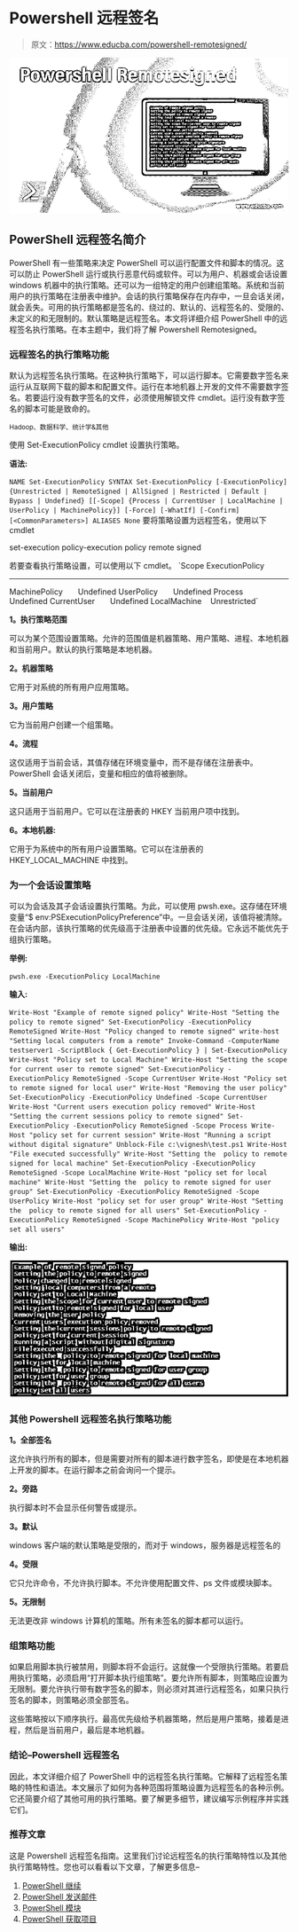 # Powershell 远程签名

> 原文：<https://www.educba.com/powershell-remotesigned/>

![Powershell Remotesigned](img/aaa9f85230fe79466532a8ec690a3001.png)



## PowerShell 远程签名简介

PowerShell 有一些策略来决定 PowerShell 可以运行配置文件和脚本的情况。这可以防止 PowerShell 运行或执行恶意代码或软件。可以为用户、机器或会话设置 windows 机器中的执行策略。还可以为一组特定的用户创建组策略。系统和当前用户的执行策略在注册表中维护。会话的执行策略保存在内存中，一旦会话关闭，就会丢失。可用的执行策略都是签名的、绕过的、默认的、远程签名的、受限的、未定义的和无限制的。默认策略是远程签名。本文将详细介绍 PowerShell 中的远程签名执行策略。在本主题中，我们将了解 Powershell Remotesigned。

### 远程签名的执行策略功能

默认为远程签名执行策略。在这种执行策略下，可以运行脚本。它需要数字签名来运行从互联网下载的脚本和配置文件。运行在本地机器上开发的文件不需要数字签名。若要运行没有数字签名的文件，必须使用解锁文件 cmdlet。运行没有数字签名的脚本可能是致命的。

<small>Hadoop、数据科学、统计学&其他</small>

使用 Set-ExecutionPolicy cmdlet 设置执行策略。

**语法:**

`NAME
Set-ExecutionPolicy
SYNTAX
Set-ExecutionPolicy [-ExecutionPolicy] {Unrestricted | RemoteSigned | AllSigned | Restricted | Default | Bypass | Undefined} [[-Scope] {Process | CurrentUser |
LocalMachine | UserPolicy | MachinePolicy}] [-Force] [-WhatIf] [-Confirm]  [<CommonParameters>] ALIASES
None`
要将策略设置为远程签名，使用以下 cmdlet

set-execution policy-execution policy remote signed

若要查看执行策略设置，可以使用以下 cmdlet。
`Scope ExecutionPolicy
----- ---------------
MachinePolicy       Undefined
UserPolicy       Undefined
Process       Undefined
CurrentUser       Undefined
LocalMachine    Unrestricted`

**1。执行策略范围**

可以为某个范围设置策略。允许的范围值是机器策略、用户策略、进程、本地机器和当前用户。默认的执行策略是本地机器。

**2。机器策略**

它用于对系统的所有用户应用策略。

**3。用户策略**

它为当前用户创建一个组策略。

**4。流程**

这仅适用于当前会话，其值存储在环境变量中，而不是存储在注册表中。PowerShell 会话关闭后，变量和相应的值将被删除。

**5。当前用户**

这只适用于当前用户。它可以在注册表的 HKEY 当前用户项中找到。

**6。本地机器:**

它用于为系统中的所有用户设置策略。它可以在注册表的 HKEY_LOCAL_MACHINE 中找到。

### 为一个会话设置策略

可以为会话及其子会话设置执行策略。为此，可以使用 pwsh.exe。这存储在环境变量“$ env:PSExecutionPolicyPreference”中。一旦会话关闭，该值将被清除。在会话内部，该执行策略的优先级高于注册表中设置的优先级。它永远不能优先于组执行策略。

**举例:**

`pwsh.exe -ExecutionPolicy LocalMachine`

**输入:**

`Write-Host "Example of remote signed policy"
Write-Host "Setting the policy to remote signed"
Set-ExecutionPolicy -ExecutionPolicy RemoteSigned
Write-Host "Policy changed to remote signed"
write-host "Setting local computers from a remote"
Invoke-Command -ComputerName testserver1 -ScriptBlock { Get-ExecutionPolicy } | Set-ExecutionPolicy
Write-Host "Policy set to Local Machine"
Write-Host "Setting the scope for current user to remote signed"
Set-ExecutionPolicy -ExecutionPolicy RemoteSigned -Scope CurrentUser
Write-Host "Policy set to remote signed for local user"
Write-Host "Removing the user policy"
Set-ExecutionPolicy -ExecutionPolicy Undefined -Scope CurrentUser
Write-Host "Current users execution policy removed"
Write-Host "Setting the current sessions policy to remote signed"
Set-ExecutionPolicy -ExecutionPolicy RemoteSigned -Scope Process
Write-Host "policy set for current session"
Write-Host "Running a script without digital signature"
Unblock-File c:\vignesh\test.ps1
Write-Host "File executed successfully"
Write-Host "Setting the  policy to remote signed for local machine"
Set-ExecutionPolicy -ExecutionPolicy RemoteSigned -Scope LocalMachine
Write-Host "policy set for local machine"
Write-Host "Setting the  policy to remote signed for user group"
Set-ExecutionPolicy -ExecutionPolicy RemoteSigned -Scope UserPolicy
Write-Host "policy set for user group"
Write-Host "Setting the  policy to remote signed for all users"
Set-ExecutionPolicy -ExecutionPolicy RemoteSigned -Scope MachinePolicy
Write-Host "policy set all users"`

**输出:**

![powershell remotesigned output](img/887aac2d213b3e148331ef08d3f8c391.png)



### 其他 Powershell 远程签名执行策略功能

**1。全部签名**

这允许执行所有的脚本，但是需要对所有的脚本进行数字签名，即使是在本地机器上开发的脚本。在运行脚本之前会询问一个提示。

**2。旁路**

执行脚本时不会显示任何警告或提示。

**3。默认**

windows 客户端的默认策略是受限的，而对于 windows，服务器是远程签名的

**4。受限**

它只允许命令，不允许执行脚本。不允许使用配置文件、ps 文件或模块脚本。

**5。无限制**

无法更改非 windows 计算机的策略。所有未签名的脚本都可以运行。

### 组策略功能

如果启用脚本执行被禁用，则脚本将不会运行。这就像一个受限执行策略。若要启用执行策略，必须启用“打开脚本执行组策略”。要允许所有脚本，则策略应设置为无限制。要允许执行带有数字签名的脚本，则必须对其进行远程签名，如果只执行签名的脚本，则策略必须全部签名。

这些策略按以下顺序执行。最高优先级给予机器策略，然后是用户策略，接着是进程，然后是当前用户，最后是本地机器。

### 结论–Powershell 远程签名

因此，本文详细介绍了 PowerShell 中的远程签名执行策略。它解释了远程签名策略的特性和语法。本文展示了如何为各种范围将策略设置为远程签名的各种示例。它还简要介绍了其他可用的执行策略。要了解更多细节，建议编写示例程序并实践它们。

### 推荐文章

这是 Powershell 远程签名指南。这里我们讨论远程签名的执行策略特性以及其他执行策略特性。您也可以看看以下文章，了解更多信息–

1.  [PowerShell 继续](https://www.educba.com/powershell-continue/)
2.  [PowerShell 发送邮件](https://www.educba.com/powershell-send-mail/)
3.  [PowerShell 模块](https://www.educba.com/powershell-modules/)
4.  [PowerShell 获取项目](https://www.educba.com/powershell-get-item/)






